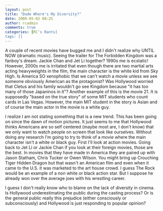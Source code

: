 ```yaml
---
layout: post
title: "Dude Where's My Diversity?"
date: 2008-05-02 08:25
author: rcadmin
comments: true
categories: [RC's Rants]
tags: []
---
```

A couple of recent movies have bugged me and I didn't realize why UNTIL NOW (dramatic music). Seeing the trailer for The Forbidden Kingdom was a fanboy's dream. Jackie Chan and Jet Li together? 1990s me is ecstatic! However, 2000s me is irritated that even though there are two martial arts acting heavyweights in the film, the main character is the white kid from Sky High. Is America SO xenophobic that we can't watch a movie unless we see someone obviously American as the protagonist? Was Hollywood worried that Cletus and his family wouldn't go see Kingdom because "it has too many of those Japaninos in it"? Another example of this is the movie 21. It is supposedly "based on the true story" of some MIT students who count cards in Las Vegas. However, the main MIT student in the story is Asian and of course the main actor in the movie is a white guy. 

I realize I am not stating something that is a new trend. This has been going on since the dawn of motion pictures. It just seems to me that Hollywood thinks Americans are so self centered (maybe most are, I don't know) that we only want to watch people on screen that look like ourselves. Without doing any research I'm going to try to think of a movie where the main character isn't a white or black guy. First I'll look at action movies. Going back to Jet Li or Jackie Chan if you look at their foreign movies, those are the best. In movies that they have made in America they are paired up with Jason Statham, Chris Tucker or Owen Wilson. You might bring up Crouching Tiger Hidden Dragon but that wasn't an American film and even when it came to the U.S. it was marketed to the art house crowd. I guess The Rock would be an example of a non white or black action star. But I suppose he already won over the average joes with his wrestling career. 

I guess I don't really know who to blame on the lack of diversity in cinema. Is Hollywood underestimating the public during the casting process? Or is the general public really this prejudice (either consciously or subconsciously) and Hollywood is just responding to popular opinion?
